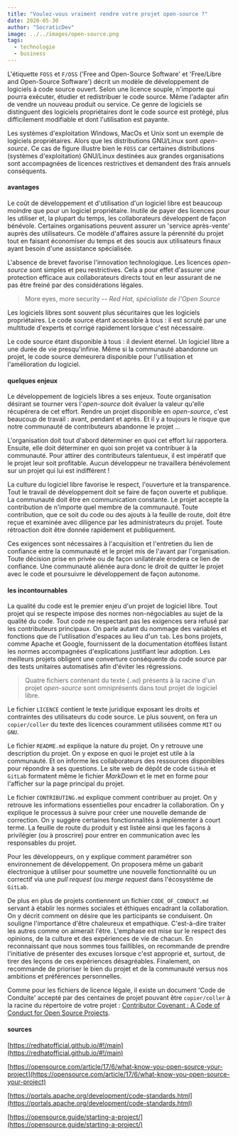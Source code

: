 ```yaml
---
title: "Voulez-vous vraiment rendre votre projet open-source ?"
date: 2020-05-30
author: "SocraticDev"
image: ../../images/open-source.png
tags:
  - technologie
  - business
---
```


L'étiquette ``FOSS`` et ``F/OSS`` ('Free and Open-Source Software' et 'Free/Libre and Open-Source Software') décrit un modèle de développement de logiciels à code source ouvert. Selon une licence souple, n'importe qui pourra exécuter, étudier et redistribuer le code source. Même l'adapter afin de vendre un nouveau produit ou service. Ce genre de logiciels se distinguent des logiciels propriétaires dont le code source est protégé, plus difficilement modifiable et dont l'utilisation est payante.

Les systèmes d'exploitation Windows, MacOs et Unix sont un exemple de logiciels propriétaires. Alors que les distributions GNU/Linux sont _open-source_. Ce cas de figure illustre bien le ``FOSS`` car certaines distributions (systèmes d'exploitation) GNU/Linux destinées aux grandes organisations sont accompagnées de licences restrictives et demandent des frais annuels conséquents.

#### avantages

Le coût de développement et d'utilisation d'un logiciel libre est beaucoup moindre que pour un logiciel propriétaire. Inutile de payer des licences pour les utiliser et, la plupart du temps, les collaborateurs développent de façon bénévole. Certaines organisations peuvent assurer un 'service après-vente' auprès des utilisateurs. Ce modèle d'affaires assure la pérennité du projet tout en faisant économiser du temps et des soucis aux utilisateurs finaux ayant besoin d'une assistance spécialisée.

L'absence de brevet favorise l'innovation technologique. Les licences _open-source_ sont simples et peu restrictives. Cela a pour effet d'assurer une protection efficace aux collaborateurs directs tout en leur assurant de ne pas être freiné par des considérations légales.

> More eyes, more security
> <cite>-- Red Hat, spécialiste de l'Open Source</cite>

Les logiciels libres sont souvent plus sécuritaires que les logiciels propriétaires. Le code source étant accessible à tous : il est scruté par une multitude d'experts et corrigé rapidement lorsque c'est nécessaire.

Le code source étant disponible à tous : il devient éternel. Un logiciel libre a une durée de vie presqu'infinie. Même si la communauté abandonne un projet, le code source demeurera disponible pour l'utilisation et l'amélioration du logiciel.

#### quelques enjeux

Le développement de logiciels libres a ses enjeux. Toute organisation désirant se tourner vers l'_open-source_ doit évaluer la valeur qu'elle récupérera de cet effort. Rendre un projet disponible en _open-source_, c'est beaucoup de travail : avant, pendant et après. Et il y a toujours le risque que notre communauté de contributeurs abandonne le projet ...

L'organisation doit tout d'abord déterminer en quoi cet effort lui rapportera. Ensuite, elle doit déterminer en quoi son projet va contribuer à la communauté. Pour attirer des contributeurs talentueux, il est impératif que le projet leur soit profitable. Aucun développeur ne travaillera bénévolement sur un projet qui lui est indifférent !

La culture du logiciel libre favorise le respect, l'ouverture et la transparence. Tout le travail de développement doit se faire de façon ouverte et publique. La communauté doit être en communication constante. Le projet accepte la contribution de n'importe quel membre de la communauté. Toute contribution, que ce soit du code ou des ajouts à la feuille de route, doit être reçue et examinée avec diligence par les administrateurs du projet. Toute rétroaction doit être donnée rapidement et publiquement.

Ces exigences sont nécessaires à l'acquisition et l'entretien du lien de confiance entre la communauté et le projet mis de l'avant par l'organisation. Toute décision prise en privée ou de façon unilatérale érodera ce lien de confiance. Une communauté aliénée aura donc le droit de quitter le projet avec le code et poursuivre le développement de façon autonome.

#### les incontournables

La qualité du code est le premier enjeu d'un projet de logiciel libre. Tout projet qui se respecte impose des normes non-négociables au sujet de la qualité du code. Tout code ne respectant pas les exigences sera refusé par les contributeurs principaux. On parle autant du nommage des variables et fonctions que de l'utilisation d'espaces au lieu d'un ``tab``. Les bons projets, comme Apache et Google, fournissent de la documentation étoffées listant les normes accompagnées d'explications justifiant leur adoption.
Les meilleurs projets obligent une converture conséquente du code source par des tests unitaires automatisés afin d'éviter les régressions.

> Quatre fichiers contenant du texte (``.md``) présents à la racine d'un projet _open-source_ sont omniprésents dans tout projet de logiciel libre. 

Le fichier ``LICENCE`` contient le texte juridique exposant les droits et contraintes des utilisateurs du code source. Le plus souvent, on fera un ``copier/coller`` du texte des licences couramment utilisées comme ``MIT`` ou ``GNU``.

Le fichier ``README.md`` explique la nature du projet. On y retrouve une description du projet. On y expose en quoi le projet est utile à la communauté. Et on informe les collaborateurs des ressources disponibles pour répondre à ses questions. Le site web de dépôt de code ``GitHub`` et ``GitLab`` formatent même le fichier _MarkDown_ et le met en forme pour l'afficher sur la page principal du projet.

Le fichier ``CONTRIBUTING.md`` explique comment contribuer au projet. On y retrouve les informations essentielles pour encadrer la collaboration. On y explique le processus à suivre pour créer une nouvelle demande de correction.  On y suggère certaines fonctionnalités à implémenter à court terme. La feuille de route du produit y est listée ainsi que les façons à privilégier (ou à proscrire) pour entrer en communication avec les responsables du projet.

Pour les développeurs, on y explique comment paramétrer son environnement de développement. On proposera même un gabarit électronique à utiliser pour soumettre une nouvelle fonctionnalité ou un correctif via une _pull request_ (ou _merge request_ dans l'écosystème de ``GitLab``.

De plus en plus de projets contiennent un fichier ``CODE_OF_CONDUCT.md`` servant à établir les normes sociales et éthiques encadrant la collaboration. On y décrit comment on désire que les participants se conduisent. On souligne l'importance d'être chaleureux et empathique. C'est-à-dire traiter les autres comme on aimerait l'être. L'emphase est mise sur le respect des opinions, de la culture et des expériences de vie de chacun. En reconnaissant que nous sommes tous faillibles, on recommande de prendre l'initiative de présenter des excuses lorsque c'est approprié et, surtout, de tirer des leçons de ces expériences désagréables. Finalement, on recommande de prioriser le bien du projet et de la communauté versus nos ambitions et préférences personnelles.

Comme pour les fichiers de licence légale, il existe un document 'Code de Conduite' accepté par des centaines de projet pouvant être ``copier/coller`` à la racine du répertoire de votre projet : [Contributor Covenant : A Code of Conduct for Open Source Projects](https://www.contributor-covenant.org/).

#### sources

[https://redhatofficial.github.io/#!/main](https://redhatofficial.github.io/#!/main) 

[https://opensource.com/article/17/6/what-know-you-open-source-your-project](https://opensource.com/article/17/6/what-know-you-open-source-your-project) 

[https://portals.apache.org/development/code-standards.html](https://portals.apache.org/development/code-standards.html) 

[https://opensource.guide/starting-a-project/](https://opensource.guide/starting-a-project/) 


